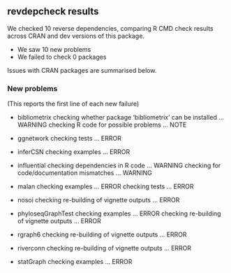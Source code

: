 ## revdepcheck results

We checked 10 reverse dependencies, comparing R CMD check results across CRAN and dev versions of this package.

 * We saw 10 new problems
 * We failed to check 0 packages

Issues with CRAN packages are summarised below.

### New problems
(This reports the first line of each new failure)

* bibliometrix
  checking whether package ‘bibliometrix’ can be installed ... WARNING
  checking R code for possible problems ... NOTE

* ggnetwork
  checking tests ... ERROR

* inferCSN
  checking examples ... ERROR

* influential
  checking dependencies in R code ... WARNING
  checking for code/documentation mismatches ... WARNING

* malan
  checking examples ... ERROR
  checking tests ... ERROR

* nosoi
  checking re-building of vignette outputs ... ERROR

* phyloseqGraphTest
  checking examples ... ERROR
  checking re-building of vignette outputs ... ERROR

* rgraph6
  checking re-building of vignette outputs ... ERROR

* riverconn
  checking re-building of vignette outputs ... ERROR

* statGraph
  checking examples ... ERROR

